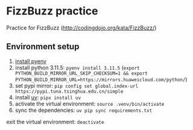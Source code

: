 # FizzBuzz practice

Practice for FizzBuzz (http://codingdojo.org/kata/FizzBuzz/)

## Environment setup

1. [install pyenv](https://github.com/pyenv/pyenv#installation)
2. install python 3.11.5: `pyenv install 3.11.5` (`export PYTHON_BUILD_MIRROR_URL_SKIP_CHECKSUM=1 && export PYTHON_BUILD_MIRROR_URL=https://mirrors.huaweicloud.com/python/`)
3. set pypi mirror: `pip config set global.index-url https://pypi.tuna.tsinghua.edu.cn/simple`
4. install [uv](https://github.com/astral-sh/uv): `pipx install uv`
5. activate the virtual environment: `source .venv/bin/activate`
6. sync the dependencies: `uv pip sync requirements.txt`

exit the virtual environment: `deactivate`
